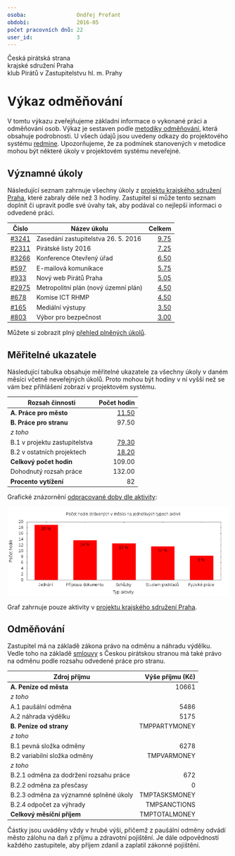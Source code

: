 ```yaml
---
osoba:                Ondřej Profant
období:               2016-05
počet pracovních dnů: 22
user_id:              3
---
```

Česká pirátská strana  
krajské sdružení Praha  
klub Pirátů v Zastupitelstvu hl. m. Prahy

Výkaz odměňování
================

V tomtu výkazu zveřejňujeme základní informace o vykonané práci a odměňování osob. Výkaz je sestaven podle [metodiky odměňování][metodika],
která obsahuje podrobnosti. U všech údajů jsou uvedeny odkazy do projektového systému [redmine](https://redmine.pirati.cz). Upozorňujeme, že za podmínek stanovených v metodice mohou být některé úkoly v projektovém systému neveřejné.

Významné úkoly
----------------------

Následující seznam zahrnuje všechny úkoly z [projektu krajského sdružení Praha][kspraha], které zabraly déle než 3 hodiny. Zastupitel si může tento seznam doplnit či upravit podle své úvahy tak, aby podával co nejlepší informaci o odvedené práci.

Číslo              |   Název úkolu                           |  Celkem          
-------------------|-----------------------------------------|-----------------:
[#3241][task3241]  |   Zasedání zastupitelstva 26. 5. 2016   |  [9.75][time3241]
[#2311][task2311]  |   Pirátské listy 2016                   |  [7.25][time2311]
[#3266][task3266]  |   Konference Otevřený úřad              |  [6.50][time3266]
[#597][task597]    |   E-mailová komunikace                  |  [5.75][time597] 
[#933][task933]    |   Nový web Pirátů Praha                 |  [5.05][time933] 
[#2975][task2975]  |   Metropolitní plán (nový územní plán)  |  [4.50][time2975]
[#678][task678]    |   Komise ICT RHMP                       |  [4.50][time678] 
[#165][task165]    |   Mediální výstupy                      |  [3.50][time165] 
[#803][task803]    |   Výbor pro bezpečnost                  |  [3.00][time803] 

Můžete si zobrazit plný [přehled plněných úkolů][tasklist].

Měřitelné ukazatele
-------------------

Následující tabulka obsahuje měřitelné ukazatele za všechny úkoly v daném měsíci
včetně neveřejných úkolů. Proto mohou být hodiny v ní vyšší než se vám bez
přihlášení zobrazí v projektovém systému.

Rozsah činnosti                        | Počet hodin
--------------                         | ----------:
**A. Práce pro město**                 | [11.50][linktocityhours]
**B. Práce pro stranu**                | 97.50
*z toho*                               |
B.1 v projektu zastupitelstva          | [79.30][linktohomehours]
B.2 v ostatních projektech             | [18.20][linktootherhours]
**Celkový počet hodin**                | 109.00
Dohodnutý rozsah práce                 | 132.00
**Procento vytížení**                  | 82

Grafické znázornění [odpracované doby dle aktivity][activitylist]:

![Aktivity v měsíci](aktivity.png)

Graf zahrnuje pouze aktivity v [projektu krajského sdružení Praha][kspraha].


Odměňování
----------

Zastupitel má na základě zákona právo na odměnu a náhradu výdělku. Vedle toho na základě [smlouvy][smlouva] s Českou pirátskou stranou má také právo na odměnu podle rozsahu odvedené práce pro stranu.

Zdroj příjmu                           | Výše příjmu (Kč)
-----------------                      | --------------:
**A. Peníze od města**                 | 10661
*z toho*                               |
A.1 paušální odměna                    | 5486
A.2 náhrada výdělku                    | 5175
**B. Peníze od strany**                | TMPPARTYMONEY
*z toho*                               |
B.1 pevná složka odměny                | 6278
B.2 variabilní složka odměny           | TMPVARMONEY
*z toho*                               |
B.2.1 odměna za dodržení rozsahu práce | 672
B.2.2 odměna za přesčasy               | 0
B.2.3 odměna za významné splněné úkoly | TMPTASKSMONEY
B.2.4 odpočet za výhrady               | TMPSANCTIONS
**Celkový měsíční příjem**             | TMPTOTALMONEY

Částky jsou uváděny vždy v hrubé výši, přičemž z paušální odměny odvádí město zálohu na daň z příjmu a zdravotní pojištění. Je dále odpovědností každého zastupitele, aby příjem zdanil a zaplatil zákonné pojištění.

[metodika]: https://redmine.pirati.cz/projects/praha/wiki/Odm%C4%9B%C5%88ov%C3%A1n%C3%AD_zastupitel%C5%AF

[kspraha]: https://redmine.pirati.cz/projects/kspraha
[tasklist]: https://redmine.pirati.cz/projects/kspraha/time_entries/report?f[]=spent_on&f[]=user_id&op[user_id]==&f[]=&columns=month&criteria[]=issue&op[spent_on]=><&op[user_id]==&utf8=✓&v[spent_on][]=2016-05-01&v[spent_on][]=2016-05-31&v[user_id][]=3
[task3241]: https://redmine.pirati.cz/issues/3241
[time3241]:https://redmine.pirati.cz/issues/3241/time_entries?f[]=spent_on&f[]=user_id&f[]=&op[spent_on]=><&op[user_id]==&op[spent_on]=><&op[user_id]==&utf8=✓&v[spent_on][]=2016-05-01&v[spent_on][]=2016-05-31&v[user_id][]=3
[task2311]: https://redmine.pirati.cz/issues/2311
[time2311]:https://redmine.pirati.cz/issues/2311/time_entries?f[]=spent_on&f[]=user_id&f[]=&op[spent_on]=><&op[user_id]==&op[spent_on]=><&op[user_id]==&utf8=✓&v[spent_on][]=2016-05-01&v[spent_on][]=2016-05-31&v[user_id][]=3
[task3266]: https://redmine.pirati.cz/issues/3266
[time3266]:https://redmine.pirati.cz/issues/3266/time_entries?f[]=spent_on&f[]=user_id&f[]=&op[spent_on]=><&op[user_id]==&op[spent_on]=><&op[user_id]==&utf8=✓&v[spent_on][]=2016-05-01&v[spent_on][]=2016-05-31&v[user_id][]=3
[task597]: https://redmine.pirati.cz/issues/597
[time597]:https://redmine.pirati.cz/issues/597/time_entries?f[]=spent_on&f[]=user_id&f[]=&op[spent_on]=><&op[user_id]==&op[spent_on]=><&op[user_id]==&utf8=✓&v[spent_on][]=2016-05-01&v[spent_on][]=2016-05-31&v[user_id][]=3
[task933]: https://redmine.pirati.cz/issues/933
[time933]:https://redmine.pirati.cz/issues/933/time_entries?f[]=spent_on&f[]=user_id&f[]=&op[spent_on]=><&op[user_id]==&op[spent_on]=><&op[user_id]==&utf8=✓&v[spent_on][]=2016-05-01&v[spent_on][]=2016-05-31&v[user_id][]=3
[task2975]: https://redmine.pirati.cz/issues/2975
[time2975]:https://redmine.pirati.cz/issues/2975/time_entries?f[]=spent_on&f[]=user_id&f[]=&op[spent_on]=><&op[user_id]==&op[spent_on]=><&op[user_id]==&utf8=✓&v[spent_on][]=2016-05-01&v[spent_on][]=2016-05-31&v[user_id][]=3
[task678]: https://redmine.pirati.cz/issues/678
[time678]:https://redmine.pirati.cz/issues/678/time_entries?f[]=spent_on&f[]=user_id&f[]=&op[spent_on]=><&op[user_id]==&op[spent_on]=><&op[user_id]==&utf8=✓&v[spent_on][]=2016-05-01&v[spent_on][]=2016-05-31&v[user_id][]=3
[task165]: https://redmine.pirati.cz/issues/165
[time165]:https://redmine.pirati.cz/issues/165/time_entries?f[]=spent_on&f[]=user_id&f[]=&op[spent_on]=><&op[user_id]==&op[spent_on]=><&op[user_id]==&utf8=✓&v[spent_on][]=2016-05-01&v[spent_on][]=2016-05-31&v[user_id][]=3
[task803]: https://redmine.pirati.cz/issues/803
[time803]:https://redmine.pirati.cz/issues/803/time_entries?f[]=spent_on&f[]=user_id&f[]=&op[spent_on]=><&op[user_id]==&op[spent_on]=><&op[user_id]==&utf8=✓&v[spent_on][]=2016-05-01&v[spent_on][]=2016-05-31&v[user_id][]=3
[activitylist]: https://redmine.pirati.cz/projects/kspraha/time_entries/report?columns=month&criteria[]=activity&f[]=spent_on&f[]=user_id&f[]=&op[spent_on]=><&op[user_id]==&utf8=✓&v[spent_on][]=2016-05-01&v[spent_on][]=2016-05-31&v[user_id][]=3

[smlouva]: https://smlouvy.pirati.cz/smlouvy/2014/11/13/ondrej-profant/index.html
[linktocityhours]: https://redmine.pirati.cz/projects/praha/time_entries?f[]=spent_on&f[]=user_id&f[]=cf_16&f[]=&op[cf_16]=*&op[spent_on]=><&op[user_id]==&utf8=✓&v[spent_on][]=2016-05-01&v[spent_on][]=2016-05-31&v[user_id][]=3
[linktohomehours]: https://redmine.pirati.cz/projects/praha/time_entries?f[]=spent_on&f[]=user_id&f[]=&f[]=subproject_id&op[subproject_id]=!*&op[spent_on]=><&op[user_id]==&utf8=✓&v[spent_on][]=2016-05-01&v[spent_on][]=2016-05-31&v[user_id][]=3&f[]=cf_16&op[cf_16]=!*
[linktootherhours]: https://redmine.pirati.cz/time_entries?&columns=month&criteria[]=user&f[]=spent_on&f[]=user_id&f[]=cf_16&f[]=project_id&f[]=&op[cf_16]==&op[project_id]=!&v[cf_16][]=strana&v[project_id][]=15&op[spent_on]=><&op[user_id]==&utf8=✓&v[spent_on][]=2016-05-01&v[spent_on][]=2016-05-31&v[user_id][]=3
